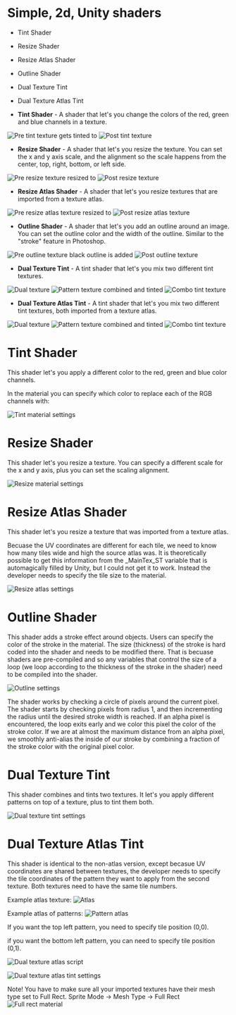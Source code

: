 # Simple, 2d, Unity shaders

* Tint Shader
* Resize Shader
* Resize Atlas Shader
* Outline Shader
* Dual Texture Tint
* Dual Texture Atlas Tint

* **Tint Shader** - A shader that let's you change the colors of the red, green and blue channels in a texture.

![Pre tint texture](Readme-Images/Tint-2.png?raw=true "Tint 1") gets tinted to ![Post tint texture](Readme-Images/Tint-1.png?raw=true "Tint 2")


* **Resize Shader** - A shader that let's you resize the texture. You can set the x and y axis scale, and the alignment so the scale happens from the center, top, right, bottom, or left side.

![Pre resize texture](Readme-Images/Resize-1.png?raw=true "Tint 1") resized to ![Post resize texture](Readme-Images/Resize-2.png?raw=true "Tint 2")


* **Resize Atlas Shader** - A shader that let's you resize textures that are imported from a texture atlas.

![Pre resize atlas texture](Readme-Images/Resize-Atlas-1.png?raw=true "Tint 1") resized to ![Post resize atlas texture](Readme-Images/Resize-Atlas-2.png?raw=true "Tint 2")


* **Outline Shader** - A shader that let's you add an outline around an image. You can set the outline color and the width of the outline. Similar to the "stroke" feature in Photoshop.

![Pre outline texture](Readme-Images/Outline-1.png?raw=true "Tint 1") black outline is added ![Post outline texture](Readme-Images/Outline-2.png?raw=true "Tint 2")


* **Dual Texture Tint** - A tint shader that let's you mix two different tint textures.

![Dual texture](Readme-Images/test_texture2.png?raw=true "Texture") ![Pattern texture](Readme-Images/test_pattern.png?raw=true "Pattern") combined and tinted ![Combo tint texture](Readme-Images/Dual-Texture.png?raw=true "Combo")


* **Dual Texture Atlas Tint** - A tint shader that let's you mix two different tint textures, both imported from a texture atlas.

![Dual texture](Readme-Images/atlas_texture.png?raw=true "Texture") ![Pattern texture](Readme-Images/atlas_pattern.png?raw=true "Pattern") combined and tinted ![Combo tint texture](Readme-Images/Dual-Texture-Atlas.png?raw=true "Combo")

# Tint Shader
This shader let's you apply a different color to the red, green and blue color channels.

In the material you can specify which color to replace each of the RGB channels with:

![Tint material settings](Readme-Images/Tint-Material-Settings.png?raw=true "Tint Material Settings")


# Resize Shader
This shader let's you resize a texture. You can specify a different scale for the x and y axis, plus you can set the scaling alignment.

![Resize material settings](Readme-Images/Resize-Material-Settings.png?raw=true "Resize material settings")


# Resize Atlas Shader
This shader let's you resize a texture that was imported from a texture atlas.

Becuase the UV coordinates are different for each tile, we need to know how many tiles wide and high the source atlas was. It is theoretically possible to get this information from the _MainTex_ST variable that is automagically filled by Unity, but I could not get it to work. Instead the developer needs to specify the tile size to the material.

![Resize atlas settings](Readme-Images/Resize-Atlas-Settings.png?raw=true "Resize atlas settings")

# Outline Shader
This shader adds a stroke effect around objects. Users can specify the color of the stroke in the material. The size (thickness) of the stroke is hard coded into the shader and needs to be modified there. That is becuase shaders are pre-compiled and so any variables that control the size of a loop (we loop according to the thickness of the stroke in the shader) need to be compiled into the shader.

![Outline settings](Readme-Images/Outline-Settings.png?raw=true "Outline settings")

The shader works by checking a circle of pixels around the current pixel. The shader starts by checking pixels from radius 1, and then incrementing the radius until the desired stroke width is reached. If an alpha pixel is encountered, the loop exits early and we color this pixel the color of the stroke color. If we are at almost the maximum distance from an alpha pixel, we smoothly anti-alias the inside of our stroke by combining a fraction of the stroke color with the original pixel color.


# Dual Texture Tint

This shader combines and tints two textures. It let's you apply different patterns on top of a texture, plus to tint them both.

![Dual texture tint settings](Readme-Images/Dual-Texture-Settings.png?raw=true "Dual texture tint settings")


# Dual Texture Atlas Tint

This shader is identical to the non-atlas version, except becasue UV coordinates are shared between textures, the developer needs to specify the tile coordinates of the pattern they want to apply from the second texture. Both textures need to have the same tile numbers. 

Example atlas texture:
![Atlas](Readme-Images/atlas_texture.png?raw=true "Atlas texture")

Example atlas of patterns:
![Pattern atlas](Readme-Images/atlas_pattern.png?raw=true "Atlas pattern")

If you want the top left pattern, you need to specify tile position (0,0). 

if you want the bottom left pattern, you can need to specify tile position (0,1).

![Dual texture atlas script](Readme-Images/Dual-Texture-Atlas-Script.png?raw=true "Dual texture atlas tint script")

![Dual texture atlas tint settings](Readme-Images/Dual-Texture-Atlas-Settings.png?raw=true "Dual texture atlas tint settings")



Note! You have to make sure all your imported textures have their mesh type set to Full Rect.
Sprite Mode -> Mesh Type -> Full Rect
![Full rect material](Readme-Images/Full-Rect-Material.png?raw=true "Full rect material")

